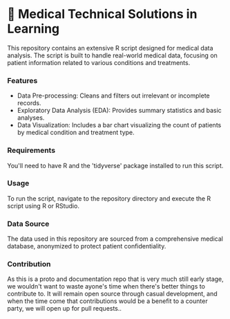 # 🌯 Medical Technical Solutions in Learning

This repository contains an extensive R script designed for medical data analysis. The script is built to handle real-world medical data, focusing on patient information related to various conditions and treatments.

### Features

* Data Pre-processing: Cleans and filters out irrelevant or incomplete records.
* Exploratory Data Analysis (EDA): Provides summary statistics and basic analyses.
* Data Visualization: Includes a bar chart visualizing the count of patients by medical condition and treatment type.

### Requirements

You'll need to have R and the 'tidyverse' package installed to run this script.

### Usage

To run the script, navigate to the repository directory and execute the R script using R or RStudio.

### Data Source

The data used in this repository are sourced from a comprehensive medical database, anonymized to protect patient confidentiality.

### Contribution

As this is a proto and documentation repo that is very much still early stage, we wouldn't want to waste ayone's time when there's better things to contribute to. It will remain open source through casual development, and when the time come that contributions would be a benefit to a counter party, we will open up for pull requests..
